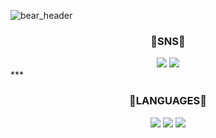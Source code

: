 ![bear_header](https://github.com/seohui242/seohui242/assets/117262212/d18c9457-263c-4fa9-bd94-4aa146f1f0e3)

<div align="center">
  <h3 align="center">🩵SNS🩵</h3>
  <a href="https://www.instagram.com/242_seohui/" target="_blank"><img src="https://img.shields.io/badge/Instagram-F55281?style=flat&logo=instagram&logoColor=white"/></a>
  <a href="https://www.notion.so/SEOHUI-s-NOTION-218a96ecae67499c89d8b0af67505ab7" target="_blank"><img src="https://img.shields.io/badge/Notion-555555?style=flat&logo=notion&logoColor=white"/></a>
</div>
***
<div align="center">
  <h3 align="center">🩵LANGUAGES🩵</h3>
  <a href="" target="_blank"><img src="https://img.shields.io/badge/C-A8B9CC?style=flat&logo=c&logoColor=white"/></a>
  <a href="" target="_blank"><img src="https://img.shields.io/badge/C++-00599C?style=flat&logo=cplusplus&logoColor=white"/></a>
  <a href="" target="_blank"><img src="https://img.shields.io/badge/JavaScript-F7DF1E?style=flat&logo=javascript&logoColor=black"/></a>
</div>

<!--
**seohui242/seohui242** is a ✨ _special_ ✨ repository because its `README.md` (this file) appears on your GitHub profile.

Here are some ideas to get you started:

- 🔭 I’m currently working on ...
- 🌱 I’m currently learning ...
- 👯 I’m looking to collaborate on ...
- 🤔 I’m looking for help with ...
- 💬 Ask me about ...
- 📫 How to reach me: ...
- 😄 Pronouns: ...
- ⚡ Fun fact: ...
-->
